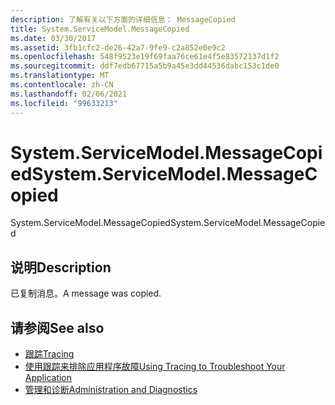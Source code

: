 ```yaml
---
description: 了解有关以下方面的详细信息： MessageCopied
title: System.ServiceModel.MessageCopied
ms.date: 03/30/2017
ms.assetid: 3fb1cfc2-de26-42a7-9fe9-c2a852e0e9c2
ms.openlocfilehash: 548f9523e19f69faa76ce61e4f5e83572137d1f2
ms.sourcegitcommit: ddf7edb67715a5b9a45e3dd44536dabc153c1de0
ms.translationtype: MT
ms.contentlocale: zh-CN
ms.lasthandoff: 02/06/2021
ms.locfileid: "99633213"
---
```

# <a name="systemservicemodelmessagecopied"></a><span data-ttu-id="1938a-103">System.ServiceModel.MessageCopied</span><span class="sxs-lookup"><span data-stu-id="1938a-103">System.ServiceModel.MessageCopied</span></span>

<span data-ttu-id="1938a-104">System.ServiceModel.MessageCopied</span><span class="sxs-lookup"><span data-stu-id="1938a-104">System.ServiceModel.MessageCopied</span></span>  
  
## <a name="description"></a><span data-ttu-id="1938a-105">说明</span><span class="sxs-lookup"><span data-stu-id="1938a-105">Description</span></span>  

 <span data-ttu-id="1938a-106">已复制消息。</span><span class="sxs-lookup"><span data-stu-id="1938a-106">A message was copied.</span></span>  
  
## <a name="see-also"></a><span data-ttu-id="1938a-107">请参阅</span><span class="sxs-lookup"><span data-stu-id="1938a-107">See also</span></span>

- [<span data-ttu-id="1938a-108">跟踪</span><span class="sxs-lookup"><span data-stu-id="1938a-108">Tracing</span></span>](index.md)
- [<span data-ttu-id="1938a-109">使用跟踪来排除应用程序故障</span><span class="sxs-lookup"><span data-stu-id="1938a-109">Using Tracing to Troubleshoot Your Application</span></span>](using-tracing-to-troubleshoot-your-application.md)
- [<span data-ttu-id="1938a-110">管理和诊断</span><span class="sxs-lookup"><span data-stu-id="1938a-110">Administration and Diagnostics</span></span>](../index.md)
